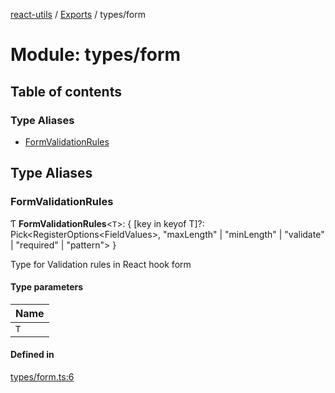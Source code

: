 [react-utils](../README.md) / [Exports](../modules.md) / types/form

# Module: types/form

## Table of contents

### Type Aliases

- [FormValidationRules](types_form.md#formvalidationrules)

## Type Aliases

### FormValidationRules

Ƭ **FormValidationRules**<`T`\>: { [key in keyof T]?: Pick<RegisterOptions<FieldValues\>, "maxLength" \| "minLength" \| "validate" \| "required" \| "pattern"\> }

Type for Validation rules in React hook form

#### Type parameters

| Name |
| :------ |
| `T` |

#### Defined in

[types/form.ts:6](https://github.com/mts88/react-utils/blob/eee399d/lib/types/form.ts#L6)
